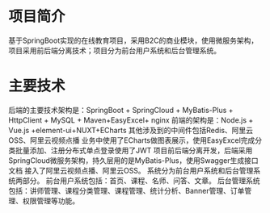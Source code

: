 # 项目简介
基于SpringBoot实现的在线教育项目，采用B2C的商业模块，使用微服务架构，项目采用前后端分离技术；项目分为前台用户系统和后台管理系统。
# 主要技术
后端的主要技术架构是：SpringBoot + SpringCloud + MyBatis-Plus + HttpClient + MySQL + Maven+EasyExcel+ nginx
前端的架构是：Node.js + Vue.js +element-ui+NUXT+ECharts
其他涉及到的中间件包括Redis、阿里云OSS、阿里云视频点播
业务中使用了ECharts做图表展示，使用EasyExcel完成分类批量添加、注册分布式单点登录使用了JWT
项目前后端分离开发，后端采用SpringCloud微服务架构，持久层用的是MyBatis-Plus，使用Swagger生成接口文档
接入了阿里云视频点播、阿里云OSS。
系统分为前台用户系统和后台管理系统两部分。
前台用户系统包括：首页、课程、名师、问答、文章。
后台管理系统包括：讲师管理、课程分类管理、课程管理、统计分析、Banner管理、订单管理、权限管理等功能。
